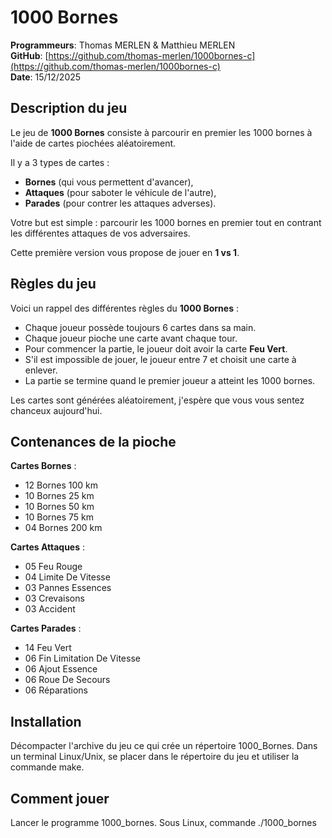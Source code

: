 # 1000 Bornes

**Programmeurs**: Thomas MERLEN & Matthieu MERLEN  
**GitHub**: [https://github.com/thomas-merlen/1000bornes-c](https://github.com/thomas-merlen/1000bornes-c)  
**Date**: 15/12/2025

## Description du jeu

Le jeu de **1000 Bornes** consiste à parcourir en premier les 1000 bornes à l'aide de cartes piochées aléatoirement.

Il y a 3 types de cartes :
- **Bornes** (qui vous permettent d'avancer),
- **Attaques** (pour saboter le véhicule de l'autre),
- **Parades** (pour contrer les attaques adverses).

Votre but est simple : parcourir les 1000 bornes en premier tout en contrant les différentes attaques de vos adversaires.

Cette première version vous propose de jouer en **1 vs 1**.

## Règles du jeu

Voici un rappel des différentes règles du **1000 Bornes** :
- Chaque joueur possède toujours 6 cartes dans sa main.
- Chaque joueur pioche une carte avant chaque tour.
- Pour commencer la partie, le joueur doit avoir la carte **Feu Vert**.
- S'il est impossible de jouer, le joueur entre 7 et choisit une carte à enlever.
- La partie se termine quand le premier joueur a atteint les 1000 bornes.

Les cartes sont générées aléatoirement, j'espère que vous vous sentez chanceux aujourd'hui.

## Contenances de la pioche

**Cartes Bornes** :
- 12 Bornes 100 km
- 10 Bornes 25 km
- 10 Bornes 50 km
- 10 Bornes 75 km
- 04 Bornes 200 km

**Cartes Attaques** :
- 05 Feu Rouge
- 04 Limite De Vitesse
- 03 Pannes Essences
- 03 Crevaisons
- 03 Accident

**Cartes Parades** :
- 14 Feu Vert
- 06 Fin Limitation De Vitesse
- 06 Ajout Essence
- 06 Roue De Secours
- 06 Réparations

## Installation

Décompacter l'archive du jeu ce qui crée un répertoire 1000_Bornes.
Dans un terminal Linux/Unix, se placer dans le répertoire du jeu et utiliser la commande make.

## Comment jouer

Lancer le programme 1000_bornes.
Sous Linux, commande ./1000_bornes